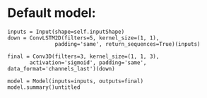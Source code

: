 # Default model:
    inputs = Input(shape=self.inputShape) 
    down = ConvLSTM2D(filters=5, kernel_size=(1, 1),
                   padding='same', return_sequences=True)(inputs) 

    final = Conv3D(filters=3, kernel_size=(1, 1, 3),
           activation='sigmoid', padding='same', data_format='channels_last')(down)

    model = Model(inputs=inputs, outputs=final)
    model.summary()untitled